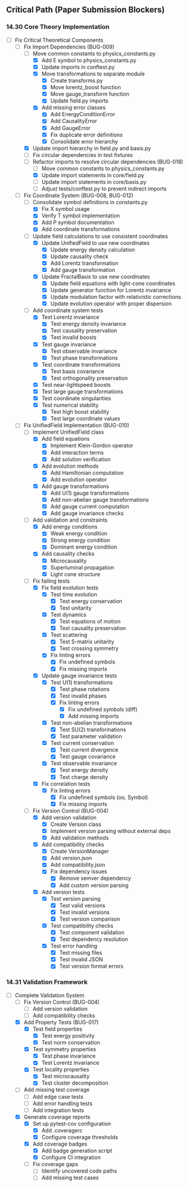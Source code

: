## Critical Path (Paper Submission Blockers)

### 14.30 Core Theory Implementation
- [ ] Fix Critical Theoretical Components
  - [ ] Fix Import Dependencies (BUG-009)
    - [ ] Move common constants to physics_constants.py
      - [x] Add E symbol to physics_constants.py
      - [x] Update imports in conftest.py
      - [x] Move transformations to separate module
        - [x] Create transforms.py
        - [x] Move lorentz_boost function
        - [x] Move gauge_transform function
        - [x] Update field.py imports
      - [x] Add missing error classes
        - [x] Add EnergyConditionError
        - [x] Add CausalityError
        - [x] Add GaugeError
        - [x] Fix duplicate error definitions
        - [x] Consolidate error hierarchy
    - [x] Update import hierarchy in field.py and basis.py
    - [ ] Fix circular dependencies in test fixtures
    - [ ] Refactor imports to resolve circular dependencies (BUG-018)
      - [ ] Move common constants to physics_constants.py
      - [x] Update import statements in core/field.py
      - [ ] Update import statements in core/basis.py
      - [ ] Adjust tests/conftest.py to prevent indirect imports
  - [ ] Fix Coordinate System (BUG-008, BUG-012)
    - [ ] Consolidate symbol definitions in constants.py
      - [x] Fix X symbol usage
      - [x] Verify T symbol implementation
      - [x] Add P symbol documentation
      - [x] Add coordinate transformations
    - [ ] Update field calculations to use consistent coordinates
      - [x] Update UnifiedField to use new coordinates
        - [x] Update energy density calculation
        - [x] Update causality check
        - [x] Add Lorentz transformation
        - [x] Add gauge transformation
      - [x] Update FractalBasis to use new coordinates
        - [x] Update field equations with light-cone coordinates
        - [x] Update generator function for Lorentz invariance
        - [x] Update modulation factor with relativistic corrections
        - [x] Update evolution operator with proper dispersion
    - [ ] Add coordinate system tests
      - [x] Test Lorentz invariance
        - [x] Test energy density invariance
        - [x] Test causality preservation
        - [x] Test invalid boosts
      - [x] Test gauge invariance
        - [x] Test observable invariance
        - [x] Test phase transformations
      - [x] Test coordinate transformations
        - [x] Test basis covariance
        - [x] Test orthogonality preservation
      - [x] Test near-lightspeed boosts
      - [x] Test large gauge transformations
      - [x] Test coordinate singularities
      - [x] Test numerical stability
        - [x] Test high boost stability
        - [x] Test large coordinate values
  - [ ] Fix UnifiedField Implementation (BUG-010)
    - [ ] Implement UnifiedField class
      - [x] Add field equations
        - [x] Implement Klein-Gordon operator
        - [x] Add interaction terms
        - [x] Add solution verification
      - [x] Add evolution methods
        - [x] Add Hamiltonian computation
        - [x] Add evolution operator
      - [x] Add gauge transformations
        - [x] Add U(1) gauge transformations
        - [x] Add non-abelian gauge transformations
        - [x] Add gauge current computation
        - [x] Add gauge invariance checks
    - [ ] Add validation and constraints
      - [x] Add energy conditions
        - [x] Weak energy condition
        - [x] Strong energy condition
        - [x] Dominant energy condition
      - [x] Add causality checks
        - [x] Microcausality
        - [x] Superluminal propagation
        - [x] Light cone structure
    - [ ] Fix failing tests
      - [x] Fix field evolution tests
        - [x] Test time evolution
          - [x] Test energy conservation
          - [x] Test unitarity
        - [x] Test dynamics
          - [x] Test equations of motion
          - [x] Test causality preservation
        - [x] Test scattering
          - [x] Test S-matrix unitarity
          - [x] Test crossing symmetry
        - [x] Fix linting errors
          - [x] Fix undefined symbols
          - [x] Fix missing imports
      - [x] Update gauge invariance tests
        - [x] Test U(1) transformations
          - [x] Test phase rotations
          - [x] Test invalid phases
          - [x] Fix linting errors
            - [x] Fix undefined symbols (diff)
            - [x] Add missing imports
        - [x] Test non-abelian transformations
          - [x] Test SU(2) transformations
          - [x] Test parameter validation
        - [x] Test current conservation
          - [x] Test current divergence
          - [x] Test gauge covariance
        - [x] Test observable invariance
          - [x] Test energy density
          - [x] Test charge density
      - [x] Fix correlation tests
        - [x] Fix linting errors
          - [x] Fix undefined symbols (oo, Symbol)
          - [x] Fix missing imports
    - [ ] Fix Version Control (BUG-004)
      - [x] Add version validation
        - [x] Create Version class
        - [x] Implement version parsing without external deps
        - [x] Add validation methods
      - [x] Add compatibility checks
        - [x] Create VersionManager
        - [x] Add version.json
        - [x] Add compatibility.json
        - [x] Fix dependency issues
          - [x] Remove semver dependency
          - [x] Add custom version parsing
      - [x] Add version tests
        - [x] Test version parsing
          - [x] Test valid versions
          - [x] Test invalid versions
          - [x] Test version comparison
        - [x] Test compatibility checks
          - [x] Test component validation
          - [x] Test dependency resolution
        - [x] Test error handling
          - [x] Test missing files
          - [x] Test invalid JSON
          - [x] Test version format errors

### 14.31 Validation Framework
- [ ] Complete Validation System
  - [ ] Fix Version Control (BUG-004)
    - [ ] Add version validation
    - [ ] Add compatibility checks
  - [x] Add Property Tests (BUG-017)
    - [x] Test field properties
      - [x] Test energy positivity
      - [x] Test norm conservation
    - [x] Test symmetry properties
      - [x] Test phase invariance
      - [x] Test Lorentz invariance
    - [x] Test locality properties
      - [x] Test microcausality
      - [x] Test cluster decomposition
  - [ ] Add missing test coverage
    - [ ] Add edge case tests
    - [ ] Add error handling tests
    - [ ] Add integration tests
  - [x] Generate coverage reports
    - [x] Set up pytest-cov configuration
      - [x] Add .coveragerc
      - [x] Configure coverage thresholds
    - [x] Add coverage badges
      - [x] Add badge generation script
      - [x] Configure CI integration
    - [ ] Fix coverage gaps
      - [ ] Identify uncovered code paths
      - [ ] Add missing test cases
